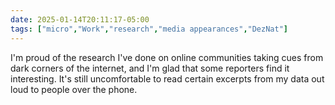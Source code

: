 ```yaml
---
date: 2025-01-14T20:11:17-05:00
tags: ["micro","Work","research","media appearances","DezNat"]
---
```

I'm proud of the research I've done on online communities taking cues from dark corners of the internet, and I'm glad that some reporters find it interesting. It's still uncomfortable to read certain excerpts from my data out loud to people over the phone.